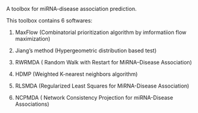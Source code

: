 A toolbox for miRNA-disease association prediction. 

This toolbox contains 6 softwares:

1) MaxFlow (Combinatorial prioritization algorithm by imformatiion flow maximization)

2) Jiang’s method (Hypergeometric distribution based test)

3) RWRMDA ( Random Walk with Restart for MiRNA–Disease Association)

4) HDMP (Weighted K-nearest neighbors algorithm)

5) RLSMDA (Regularized Least Squares for MiRNA-Disease Association)

6) NCPMDA ( Network Consistency Projection for miRNA-Disease Associations)
